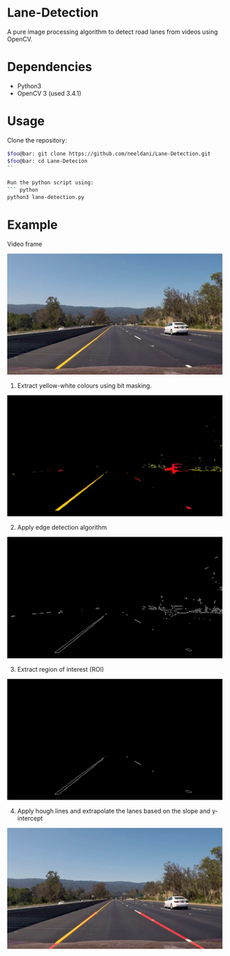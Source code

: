 # Lane-Detection
A pure image processing algorithm to detect road lanes from videos using OpenCV.

# Dependencies 
<ul>
  <li> Python3 </li>
  <li> OpenCV 3 (used 3.4.1) </li>
</ul>

# Usage 

Clone the repository:
``` sh
$foo@bar: git clone https://github.com/neeldani/Lane-Detection.git
$foo@bar: cd Lane-Detecion
``

Run the python script using:
``` python 
python3 lane-detection.py
```

# Example

Video frame 

<img src="https://github.com/neeldani/Lane-Detection/blob/master/snapshots/video_frame/400.jpg" width="500">
<br />

1) Extract yellow-white colours using bit masking.

<img src="https://github.com/neeldani/Lane-Detection/blob/master/snapshots/yellow_white/400.jpg" width="500">
<br />

2) Apply edge detection algorithm

<img src="https://github.com/neeldani/Lane-Detection/blob/master/snapshots/canny/400.jpg" width="500">
<br />

3) Extract region of interest (ROI)

<img src="https://github.com/neeldani/Lane-Detection/blob/master/snapshots/roi/400.jpg" width="500">
<br />

4) Apply hough lines and extrapolate the lanes based on the slope and y-intercept

<img src="https://github.com/neeldani/Lane-Detection/blob/master/snapshots/line_img/400.jpg" width="500">
<br />
